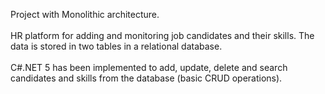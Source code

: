 Project with Мonolithic architecture.
</br>
</br>
HR platform for adding and monitoring job candidates and their skills. The data is stored in two tables in a relational database.
</br>
</br>
C#.NET 5 has been implemented to add, update, delete and search candidates and skills from the database (basic CRUD operations).
